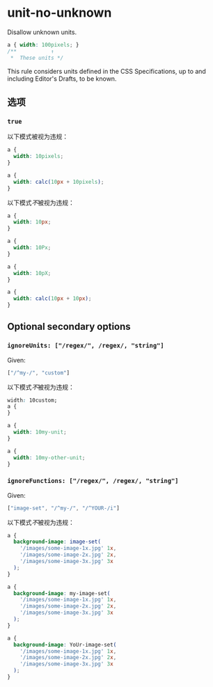 # unit-no-unknown

Disallow unknown units.

```css
a { width: 100pixels; }
/**           ↑
 *  These units */
```

This rule considers units defined in the CSS Specifications, up to and including Editor's Drafts, to be known.

## 选项

### `true`

以下模式被视为违规：

```css
a {
  width: 10pixels;
}
```

```css
a {
  width: calc(10px + 10pixels);
}
```

以下模式*不*被视为违规：

```css
a {
  width: 10px;
}
```

```css
a {
  width: 10Px;
}
```

```css
a {
  width: 10pX;
}
```

```css
a {
  width: calc(10px + 10px);
}
```

## Optional secondary options

### `ignoreUnits: ["/regex/", /regex/, "string"]`

Given:

```js
["/^my-/", "custom"]
```

以下模式*不*被视为违规：

```css
width: 10custom;
a {
}
```

```css
a {
  width: 10my-unit;
}
```

```css
a {
  width: 10my-other-unit;
}
```

### `ignoreFunctions: ["/regex/", /regex/, "string"]`

Given:

```js
["image-set", "/^my-/", "/^YOUR-/i"]
```

以下模式*不*被视为违规：

```css
a {
  background-image: image-set(
    '/images/some-image-1x.jpg' 1x,
    '/images/some-image-2x.jpg' 2x,
    '/images/some-image-3x.jpg' 3x
  );
}
```

```css
a {
  background-image: my-image-set(
    '/images/some-image-1x.jpg' 1x,
    '/images/some-image-2x.jpg' 2x,
    '/images/some-image-3x.jpg' 3x
  );
}
```

```css
a {
  background-image: YoUr-image-set(
    '/images/some-image-1x.jpg' 1x,
    '/images/some-image-2x.jpg' 2x,
    '/images/some-image-3x.jpg' 3x
  );
}
```
